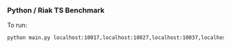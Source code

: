 ### Python / Riak TS Benchmark

To run:

```sh
python main.py localhost:10017,localhost:10027,localhost:10037,localhost:10047,localhost:10057 655360 128 128 256
```
